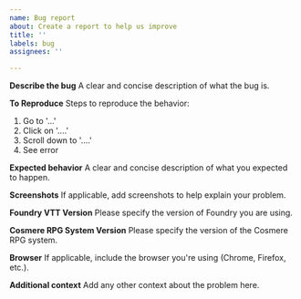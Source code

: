 ```yaml
---
name: Bug report
about: Create a report to help us improve
title: ''
labels: bug
assignees: ''

---
```


**Describe the bug**
A clear and concise description of what the bug is.

**To Reproduce**
Steps to reproduce the behavior:
1. Go to '...'
2. Click on '....'
3. Scroll down to '....'
4. See error

**Expected behavior**
A clear and concise description of what you expected to happen.

**Screenshots**
If applicable, add screenshots to help explain your problem.

**Foundry VTT Version**
Please specify the version of Foundry you are using.

**Cosmere RPG System Version**
Please specify the version of the Cosmere RPG system.

**Browser**
If applicable, include the browser you're using (Chrome, Firefox, etc.).

**Additional context**
Add any other context about the problem here.
